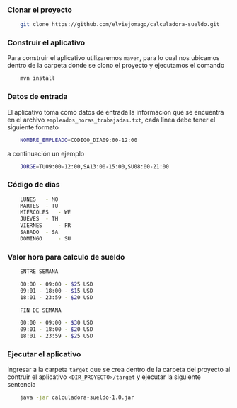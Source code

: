 ### Clonar el proyecto

```sh
    git clone https://github.com/elviejomago/calculadora-sueldo.git
```

### Construir el aplicativo

Para construir el aplicativo utilizaremos `maven`, para lo cual nos ubicamos dentro de la carpeta donde se clono el proyecto y ejecutamos el comando

```sh
    mvn install
```

### Datos de entrada

El aplicativo toma como datos de entrada la informacion que se encuentra en el archivo `empleados_horas_trabajadas.txt`, cada linea debe tener el siguiente formato

```sh
    NOMBRE_EMPLEADO=CODIGO_DIA09:00-12:00
```

a continuación un ejemplo

```sh
    JORGE=TU09:00-12:00,SA13:00-15:00,SU08:00-21:00
```

### Código de dias

```sh
    LUNES 	- MO
    MARTES 	- TU
    MIERCOLES 	- WE
    JUEVES 	- TH
    VIERNES 	- FR
    SABADO 	- SA
    DOMINGO 	- SU
```

### Valor hora para calculo de sueldo

```sh
    ENTRE SEMANA

	00:00 - 09:00 - $25 USD
	09:01 - 18:00 - $15 USD
	18:01 - 23:59 - $20 USD

    FIN DE SEMANA

	00:00 - 09:00 - $30 USD
	09:01 - 18:00 - $20 USD
	18:01 - 23:59 - $25 USD
```

### Ejecutar el aplicativo

Ingresar a la carpeta `target` que se crea dentro de la carpeta del proyecto al contruir el aplicativo `<DIR_PROYECTO>/target` y ejecutar la siguiente sentencia

```sh
    java -jar calculadora-sueldo-1.0.jar
```



